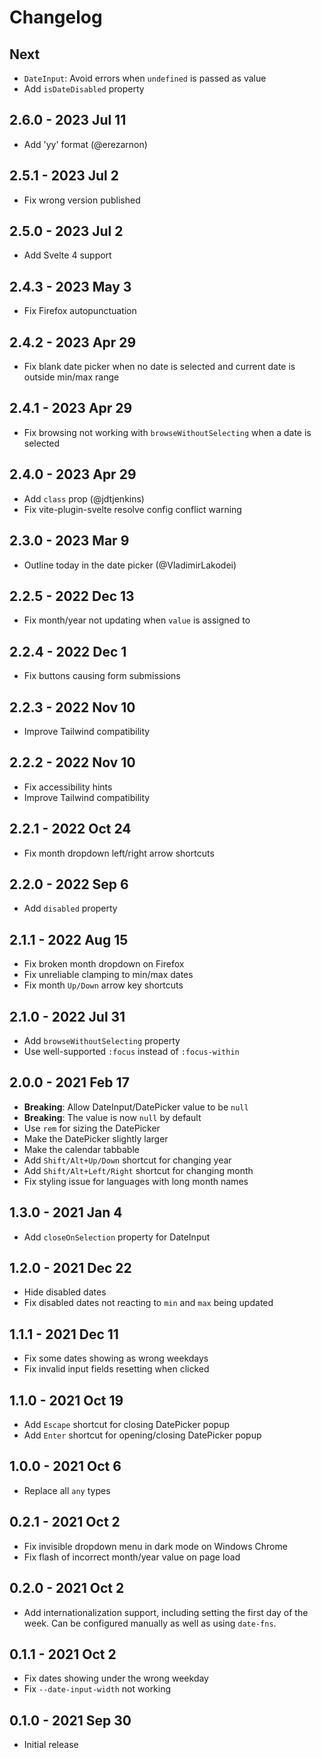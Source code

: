# Changelog

## Next
- `DateInput`: Avoid errors when `undefined` is passed as value
- Add `isDateDisabled` property

## 2.6.0 - 2023 Jul 11
- Add 'yy' format (@erezarnon)

## 2.5.1 - 2023 Jul 2
- Fix wrong version published

## 2.5.0 - 2023 Jul 2
- Add Svelte 4 support

## 2.4.3 - 2023 May 3
- Fix Firefox autopunctuation

## 2.4.2 - 2023 Apr 29
- Fix blank date picker when no date is selected and current date is outside min/max range

## 2.4.1 - 2023 Apr 29
- Fix browsing not working with `browseWithoutSelecting` when a date is selected

## 2.4.0 - 2023 Apr 29
- Add `class` prop (@jdtjenkins)
- Fix vite-plugin-svelte resolve config conflict warning

## 2.3.0 - 2023 Mar 9
- Outline today in the date picker (@VladimirLakodei)

## 2.2.5 - 2022 Dec 13
- Fix month/year not updating when `value` is assigned to

## 2.2.4 - 2022 Dec 1
- Fix buttons causing form submissions

## 2.2.3 - 2022 Nov 10
- Improve Tailwind compatibility

## 2.2.2 - 2022 Nov 10
- Fix accessibility hints
- Improve Tailwind compatibility

## 2.2.1 - 2022 Oct 24
- Fix month dropdown left/right arrow shortcuts

## 2.2.0 - 2022 Sep 6
- Add `disabled` property

## 2.1.1 - 2022 Aug 15
- Fix broken month dropdown on Firefox
- Fix unreliable clamping to min/max dates
- Fix month `Up/Down` arrow key shortcuts

## 2.1.0 - 2022 Jul 31
- Add `browseWithoutSelecting` property
- Use well-supported `:focus` instead of `:focus-within`

## 2.0.0 - 2021 Feb 17
- **Breaking**: Allow DateInput/DatePicker value to be `null`
- **Breaking**: The value is now `null` by default
- Use `rem` for sizing the DatePicker
- Make the DatePicker slightly larger
- Make the calendar tabbable
- Add `Shift/Alt+Up/Down` shortcut for changing year
- Add `Shift/Alt+Left/Right` shortcut for changing month
- Fix styling issue for languages with long month names

## 1.3.0 - 2021 Jan 4
- Add `closeOnSelection` property for DateInput

## 1.2.0 - 2021 Dec 22
- Hide disabled dates
- Fix disabled dates not reacting to `min` and `max` being updated

## 1.1.1 - 2021 Dec 11
- Fix some dates showing as wrong weekdays
- Fix invalid input fields resetting when clicked

## 1.1.0 - 2021 Oct 19
- Add `Escape` shortcut for closing DatePicker popup
- Add `Enter` shortcut for opening/closing DatePicker popup

## 1.0.0 - 2021 Oct 6
- Replace all `any` types

## 0.2.1 - 2021 Oct 2
- Fix invisible dropdown menu in dark mode on Windows Chrome
- Fix flash of incorrect month/year value on page load

## 0.2.0 - 2021 Oct 2
- Add internationalization support, including setting the first day of the week. Can be configured manually as well as using `date-fns`.

## 0.1.1 - 2021 Oct 2
- Fix dates showing under the wrong weekday
- Fix `--date-input-width` not working

## 0.1.0 - 2021 Sep 30
- Initial release
